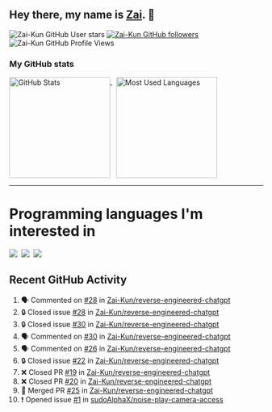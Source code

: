 ## Hey there, my name is [Zai](https://github.com/Zai-Kun). 👋

![Zai-Kun GitHub User stars](https://img.shields.io/github/stars/Zai-Kun?color=yellow&style=flat-square&label=Stars&affiliations=OWNER)
[![Zai-Kun GitHub followers](https://img.shields.io/github/followers/Zai-Kun?color=green&style=flat-square&label=Followers)](https://github.com/Zai-Kun?tab=followers)
![Zai-Kun GitHub Profile Views](https://komarev.com/ghpvc/?username=your-Zai-Kun&style=flat-square&label=Profile+views)

### My GitHub stats

<p>
  <a href = "https://github.com/Zai-Kun">
    <picture>
      <source media="(prefers-color-scheme: dark)" srcset="https://github-readme-stats.vercel.app/api?username=Zai-Kun&theme=monokai&show_icons=true&hide_border=true&count_private=true">
      <source media="(prefers-color-scheme: light)" srcset="https://github-readme-stats.vercel.app/api?username=Zai-Kun&theme=buefy&show_icons=true&hide_border=true&count_private=true">
      <img height="200" align="top" src="https://github-readme-stats.vercel.app/api?username=Zai-Kun&theme=buefy&show_icons=true&hide_border=true&count_private=true" alt="GitHub Stats">
    </picture>
  </a>&nbsp;

  <a href = "https://github.com/Zai-Kun">
    <picture>
      <source media="(prefers-color-scheme: dark)" srcset="https://github-readme-stats.vercel.app/api/top-langs/?username=Zai-Kun&theme=monokai&show_icons=true&hide_border=true&layout=compact">
      <source media="(prefers-color-scheme: light)" srcset="https://github-readme-stats.vercel.app/api/top-langs/?username=Zai-Kun&theme=buefy&show_icons=true&hide_border=true&layout=compact">
      <img height="200" align="top" src="https://github-readme-stats.vercel.app/api/top-langs/?username=Zai-Kun&theme=buefy&show_icons=true&hide_border=true&layout=compact" alt="Most Used Languages">
    </picture>
  </a>
</p>

<hr>

<h1 align="left">Programming languages I'm interested in</h1>

<p align="left">
<a href=https://www.python.org><img src="https://skillicons.dev/icons?i=python" /></a>&nbsp;
<a href=https://go.dev><img src="https://skillicons.dev/icons?i=go" /></a>&nbsp;
<a href=https://www.rust-lang.org><img src="https://skillicons.dev/icons?i=rust" /></a>
</p>

## Recent GitHub Activity
<!--START_SECTION:activity-->
1. 🗣 Commented on [#28](https://github.com/Zai-Kun/reverse-engineered-chatgpt/issues/28#issuecomment-1983137114) in [Zai-Kun/reverse-engineered-chatgpt](https://github.com/Zai-Kun/reverse-engineered-chatgpt)
2. 🔒 Closed issue [#28](https://github.com/Zai-Kun/reverse-engineered-chatgpt/issues/28) in [Zai-Kun/reverse-engineered-chatgpt](https://github.com/Zai-Kun/reverse-engineered-chatgpt)
3. 🔒 Closed issue [#30](https://github.com/Zai-Kun/reverse-engineered-chatgpt/issues/30) in [Zai-Kun/reverse-engineered-chatgpt](https://github.com/Zai-Kun/reverse-engineered-chatgpt)
4. 🗣 Commented on [#30](https://github.com/Zai-Kun/reverse-engineered-chatgpt/issues/30#issuecomment-1983124014) in [Zai-Kun/reverse-engineered-chatgpt](https://github.com/Zai-Kun/reverse-engineered-chatgpt)
5. 🗣 Commented on [#26](https://github.com/Zai-Kun/reverse-engineered-chatgpt/issues/26#issuecomment-1983088255) in [Zai-Kun/reverse-engineered-chatgpt](https://github.com/Zai-Kun/reverse-engineered-chatgpt)
6. 🔒 Closed issue [#22](https://github.com/Zai-Kun/reverse-engineered-chatgpt/issues/22) in [Zai-Kun/reverse-engineered-chatgpt](https://github.com/Zai-Kun/reverse-engineered-chatgpt)
7. ❌ Closed PR [#19](https://github.com/Zai-Kun/reverse-engineered-chatgpt/pull/19) in [Zai-Kun/reverse-engineered-chatgpt](https://github.com/Zai-Kun/reverse-engineered-chatgpt)
8. ❌ Closed PR [#20](https://github.com/Zai-Kun/reverse-engineered-chatgpt/pull/20) in [Zai-Kun/reverse-engineered-chatgpt](https://github.com/Zai-Kun/reverse-engineered-chatgpt)
9. 🎉 Merged PR [#25](https://github.com/Zai-Kun/reverse-engineered-chatgpt/pull/25) in [Zai-Kun/reverse-engineered-chatgpt](https://github.com/Zai-Kun/reverse-engineered-chatgpt)
10. ❗ Opened issue [#1](https://github.com/sudoAlphaX/noise-play-camera-access/issues/1) in [sudoAlphaX/noise-play-camera-access](https://github.com/sudoAlphaX/noise-play-camera-access)
<!--END_SECTION:activity-->